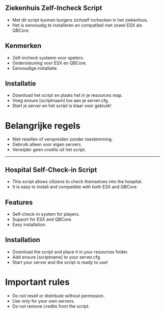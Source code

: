 ## Ziekenhuis Zelf-Incheck Script
* Met dit script kunnen burgers zichzelf inchecken in het ziekenhuis.
* Het is eenvoudig te installeren en compatibel met zowel ESX als QBCore.

## Kenmerken
* Zelf-incheck systeem voor spelers.
* Ondersteuning voor ESX en QBCore.
* Eenvoudige installatie.

## Installatie
* Download het script en plaats het in je resources map.
* Voeg ensure [scriptnaam] toe aan je server.cfg.
* Start je server en het script is klaar voor gebruik!
# Belangrijke regels
* Niet resellen of verspreiden zonder toestemming.
* Gebruik alleen voor eigen servers.
* Verwijder geen credits uit het script.

---------------------------------------------------------
## Hospital Self-Check-in Script
* This script allows citizens to check themselves into the hospital.
* It is easy to install and compatible with both ESX and QBCore.

## Features
* Self-check-in system for players.
* Support for ESX and QBCore.
* Easy installation.

## Installation
* Download the script and place it in your resources folder.
* Add ensure [scriptname] to your server.cfg.
* Start your server and the script is ready to use!
# Important rules
* Do not resell or distribute without permission.
* Use only for your own servers.
* Do not remove credits from the script.
